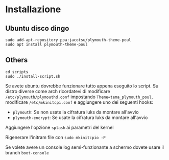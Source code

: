 # Installazione

## Ubuntu disco dingo
```
sudo add-apt-repository ppa:jacotsu/plymouth-theme-poul
sudo apt install plymouth-theme-poul
```
## Others
```
cd scripts
sudo ./install-script.sh
```
Se avete ubuntu dovrebbe funzionare tutto appena eseguito lo script.
Su distro diverse come arch ricordatevi di modificare
`/etc/plymouth/plymouthd.conf` impostando `Theme=tema_plymouth_poul`,
modificare `/etc/mkinitcpi.conf` e aggiungere uno dei seguenti hooks:
- `plymouth`: Se non usate la cifratura luks da montare all'avvio
- `plymouth-encrypt`: Se usate la cifratura luks da montare all'avvio

Aggiungere l'opzione `splash` ai parametri del kernel

Rigenerare l'initram file con `sudo mkinitcpio -P`

Se volete avere un console log semi-funzionante a schermo dovete usare
il branch `boot-console`
